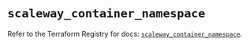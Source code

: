 # `scaleway_container_namespace`

Refer to the Terraform Registry for docs: [`scaleway_container_namespace`](https://registry.terraform.io/providers/scaleway/scaleway/2.59.0/docs/resources/container_namespace).
